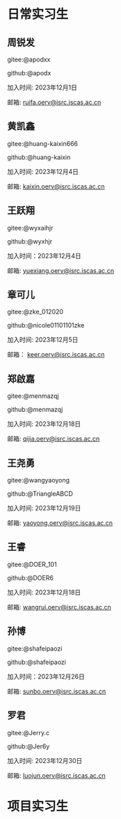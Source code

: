 # 日常实习生

<!-- 
>>>>>>>>>>>>>>>>>>>>>>>>>>>>>>>>>>>>
日常实习生添加格式:

## 真实姓名1
gitee:@giteeid

github:@githubid

加入时间: xxxx年xx月xx日

邮箱: xxxxx.oerv@isrc.iscas.ac.cn

>>>>>>>>>>>>>>>>>>>>>>>>>>>>>>>>>>>>
关于邮箱:

0. 邮箱名称：先空白，等待老师分配之后，用 squash 的方式更新 pr，作为考察 git 基本功的方式
1. 邮箱初始密码统一为：【oerv-Intern2023】分配得到邮箱后请尽快更换密码
2. 邮箱网站：https://mail.cstnet.cn/
3. 请注意将 Gitee 主邮件改为软件所邮箱，并且签署企业 CLA
4. 日常贡献时需要在 changelog 中使用软件所邮箱
5. 这是个临时邮箱，在实习结束后会被回收
6. 本邮箱可以使用中科院软件所图书资源

-->

## 周锐发
gitee:@apodxx

github:@apodx

加入时间: 2023年12月1日

邮箱: ruifa.oerv@isrc.iscas.ac.cn

## 黄凯鑫
gitee:@huang-kaixin666

github:@huang-kaixin

加入时间: 2023年12月4日

邮箱: kaixin.oerv@isrc.iscas.ac.cn

## 王跃翔
gitee:@wyxaihjr

github:@wyxhjr

加入时间：2023年12月4日

邮箱: yuexiang.oerv@isrc.iscas.ac.cn

## 章可儿
gitee:@zke_012020

github:@nicole01101101zke

加入时间: 2023年12月5日

邮箱： keer.oerv@isrc.iscas.ac.cn

## 郑啟嘉
gitee:@menmazqj

github:@menmazqj

加入时间: 2023年12月18日

邮箱: qijia.oerv@isrc.iscas.ac.cn

## 王尧勇
gitee:@wangyaoyong

github:@TriangleABCD

加入时间: 2023年12月19日

邮箱: yaoyong.oerv@isrc.iscas.ac.cn

## 王睿
gitee:@DOER_101

github:@DOER6

加入时间: 2023年12月18日

邮箱: wangrui.oerv@isrc.iscas.ac.cn

## 孙博
gitee:@shafeipaozi

github:@shafeipaozi

加入时间：2023年12月26日

邮箱: sunbo.oerv@isrc.iscas.ac.cn

## 罗君

gitee:@Jerry.c

github:@Jer6y

加入时间: 2023年12月30日

邮箱: luojun.oerv@isrc.iscas.ac.cn

# 项目实习生

<!-- 项目实习生添加格式:

## 真实姓名2
gitee:@giteeid

github:@githubid

加入时间: xxxx年xx月xx日

项目 issue:

-->
